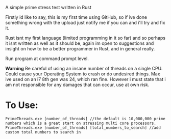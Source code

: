 A simple prime stress test written in Rust

Firstly id like to say, this is my first time using GitHub, so if ive done something wrong with the upload just notify me if you can and i'll try and fix it.

Rust isnt my first language (limited programming in it so far) and so perhaps it isnt written as well as it should be, again im open to suggestions and insight on how to be a better programmer in Rust, and in general really.

Run program at command prompt level.

**Warning** Be careful of using an insane number of threads on a single CPU. Could cause your Operating System to crash or do undesired things.
Max ive used on an i7 8th gen was 24, which ran fine. However i must state that i am not responsible for any damages that can occur, use at own risk.

# To Use:
```
PrimeThreads.exe [number_of_threads] //the default is 10,000,000 prime numbers which is a great start on stressing multi core processors. 
PrimeThreads.exe [number_of_threads] [total_numbers_to_search] //add custom total numbers to search in
```


